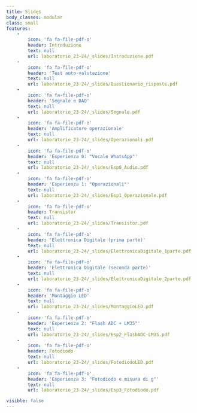 ```yaml
---
title: Slides
body_classes: modular
class: small
features:
    -
        icon: 'fa fa-file-pdf-o'
        header: Introduzione
        text: null
        url: laboratorio_23-24/_slides/Introduzione.pdf
    -
        icon: 'fa fa-file-pdf-o'
        header: 'Test auto-valutazione'
        text: null
        url: laboratorio_23-24/_slides/Questionario_risposte.pdf
    -
        icon: 'fa fa-file-pdf-o'
        header: 'Segnale e DAQ'
        text: null
        url: laboratorio_23-24/_slides/Segnale.pdf
    -
        icon: 'fa fa-file-pdf-o'
        header: 'Amplificatore operazionale'
        text: null
        url: laboratorio_23-24/_slides/Operazionali.pdf
    -
        icon: 'fa fa-file-pdf-o'
        header: 'Esperienza 0: "Vocale WhatsApp"'
        text: null
        url: laboratorio_23-24/_slides/Esp0_Audio.pdf
    -
        icon: 'fa fa-file-pdf-o'
        header: 'Esperienza 1: "Operazionali"'
        text: null
        url: laboratorio_23-24/_slides/Esp1_Operazionale.pdf
    -
        icon: 'fa fa-file-pdf-o'
        header: Transistor
        text: null
        url: laboratorio_23-24/_slides/Transistor.pdf
    -
        icon: 'fa fa-file-pdf-o'
        header: 'Elettronica Digitale (prima parte)'
        text: null
        url: laboratorio_23-24/_slides/ElettronicaDigitale_1parte.pdf
    -
        icon: 'fa fa-file-pdf-o'
        header: 'Elettronica Digitale (seconda parte)'
        text: null
        url: laboratorio_23-24/_slides/ElettronicaDigitale_2parte.pdf
    -
        icon: 'fa fa-file-pdf-o'
        header: 'Montaggio LED'
        text: null
        url: laboratorio_23-24/_slides/MontaggioLED.pdf
    -
        icon: 'fa fa-file-pdf-o'
        header: 'Esperienza 2: "Flash ADC + LM35"'
        text: null
        url: laboratorio_23-24/_slides/Esp2_FlashADC-LM35.pdf
    -
        icon: 'fa fa-file-pdf-o'
        header: Fotodiodo
        text: null
        url: laboratorio_23-24/_slides/FotodiodoLED.pdf
    -
        icon: 'fa fa-file-pdf-o'
        header: 'Esperienza 3: "Fotodiodo e misura di g"'
        text: null
        url: laboratorio_23-24/_slides/Esp3_Fotodiodo.pdf

visible: false
---
```

<!---
    -
        icon: 'fa fa-file-pdf-o'
        header: 'Analisi segnali (parte 1) - Segnali periodici e aperiodici'
        text: null
        url: laboratorio_23-24/_slides/Analisi_Segnali_pt1.pdf
    -
        icon: 'fa fa-file-pdf-o'
        header: 'Analisi segnali (parte 2) - Segnali a tempo discreto'
        text: null
        url: laboratorio_23-24/_slides/Analisi_Segnali_pt2.pdf
    -
        icon: 'fa fa-file-pdf-o'
        header: 'FPGA + Esperienza 4'
        text: null
        url: laboratorio_23-24/_slides/FPGA.pdf
    -
        icon: 'fa fa-file-pdf-o'
        header: 'Esperienza 5: "GarageBand"'
        text: null
        url: laboratorio_23-24/_slides/Esp5_GarageBand.pdf
    -
        icon: 'fa fa-file-audio-o'
        header: 'Esp. 5: diapason.wav'
        text: null
        url: laboratorio_23-24/_slides/diapason.wav
    -
        icon: 'fa fa-file-audio-o'
        header: 'Esp. 5: pulita_semplice.wav'
        text: null
        url: laboratorio_23-24/_slides/pulita_semplice.wav
    -
        icon: 'fa fa-file-audio-o'
        header: 'Esp. 5: pulita_media.wav'
        text: null
        url: laboratorio_23-24/_slides/pulita_media.wav
    -
        icon: 'fa fa-file-audio-o'
        header: 'Esp. 5: pulita_difficile.wav'
        text: null
        url: laboratorio_23-24/_slides/pulita_difficile.wav
    -
        icon: 'fa fa-file-audio-o'
        header: 'Esp. 5: pulita_pezzo.wav'
        text: null
        url: laboratorio_23-24/_slides/pulita_pezzo.wav
    -
        icon: 'fa fa-file-audio-o'
        header: 'Esp. 5: distorta.wav'
        text: null
        url: laboratorio_23-24/_slides/distorta.wav
    -
        icon: 'fa fa-file-audio-o'
        header: 'Esp. 5: distorta_pezzo.wav'
        text: null
        url: laboratorio_23-24/_slides/distorta_pezzo.wav
-->
